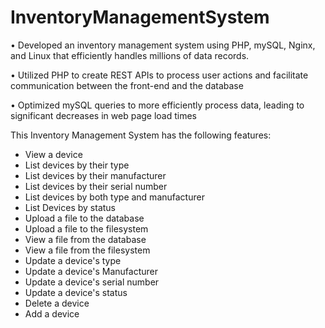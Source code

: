 # InventoryManagementSystem
• Developed an inventory management system using PHP, mySQL, Nginx, and Linux that efficiently handles millions of data records.

• Utilized PHP to create REST APIs to process user actions and facilitate communication between the front-end and
the database

• Optimized mySQL queries to more efficiently process data, leading to significant decreases in web page load times


This Inventory Management System has the following features:
- View a device
- List devices by their type
- List devices by their manufacturer
- List devices by their serial number
- List devices by both type and manufacturer
- List Devices by status
- Upload a file to the database
- Upload a file to the filesystem
- View a file from the database
- View a file from the filesystem
- Update a device's type
- Update a device's Manufacturer
- Update a device's serial number
- Update a device's status
- Delete a device
- Add a device

